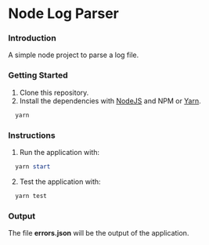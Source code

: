 # Node Log Parser

### Introduction

A simple node project to parse a log file.

### Getting Started

1. Clone this repository.
2. Install the dependencies with [NodeJS](https://nodejs.org/en/) and NPM or [Yarn](https://yarnpkg.com/).

```powershell
  yarn
```

### Instructions

1. Run the application with:

```powershell
  yarn start
```

2. Test the application with:

```powershell
  yarn test
```

### Output

The file **errors.json** will be the output of the application.

